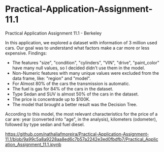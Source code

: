 # Practical-Application-Assignment-11.1
Practical Application Assignment 11.1 - Berkeley

In this application, we explored a dataset with information of 3 million used cars. 
Our goal was to understand what factors make a car more or less expensive.
Findings:
- The features "size", "condition", "cylinders", "VIN", "drive", "paint_color" have many null values, so I decided didn't use them in the model.
- Non-Numeric features with many unique values were excluded from the data frame, like: "region" and "model".
- For Almost 80% of the cars the transmission is automatic.
- The fuel is gas for 84% of the cars in the dataset.
- Type Sedan and SUV is almost 50% of the cars in the dataset.
- The price is concentrade up to $100K.
- The model that brought a better result was the Decision Tree. 

According to this model, the most relevant characteristics for the price of a car are: year (converted into "age", in the analysis), kilometers (odometer), followed by type sedan and fuel diesel.

https://github.com/nathaliafmoreira/Practical-Application-Assignment-11.1/blob/9a99c5a8a9228aa8ed6c7b57a2242e3ed0fbdfb7/Practical_Application_Assignment_11.1.ipynb
